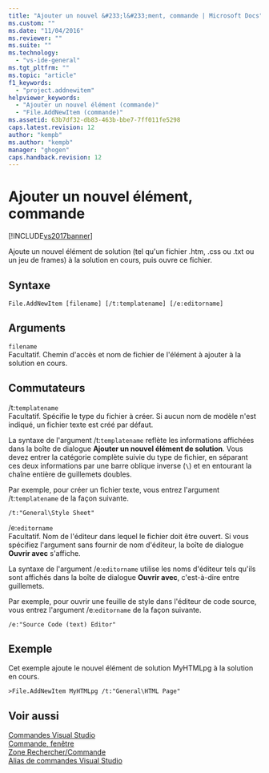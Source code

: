 ```yaml
---
title: "Ajouter un nouvel &#233;l&#233;ment, commande | Microsoft Docs"
ms.custom: ""
ms.date: "11/04/2016"
ms.reviewer: ""
ms.suite: ""
ms.technology: 
  - "vs-ide-general"
ms.tgt_pltfrm: ""
ms.topic: "article"
f1_keywords: 
  - "project.addnewitem"
helpviewer_keywords: 
  - "Ajouter un nouvel élément (commande)"
  - "File.AddNewItem (commande)"
ms.assetid: 63b7df32-db83-463b-bbe7-7ff011fe5298
caps.latest.revision: 12
author: "kempb"
ms.author: "kempb"
manager: "ghogen"
caps.handback.revision: 12
---
```

# Ajouter un nouvel &#233;l&#233;ment, commande
[!INCLUDE[vs2017banner](../../code-quality/includes/vs2017banner.md)]

Ajoute un nouvel élément de solution \(tel qu'un fichier .htm, .css ou .txt ou un jeu de frames\) à la solution en cours, puis ouvre ce fichier.  
  
## Syntaxe  
  
```  
File.AddNewItem [filename] [/t:templatename] [/e:editorname]  
```  
  
## Arguments  
 `filename`  
 Facultatif.  Chemin d'accès et nom de fichier de l'élément à ajouter à la solution en cours.  
  
## Commutateurs  
 \/t:`templatename`  
 Facultatif.  Spécifie le type du fichier à créer.  Si aucun nom de modèle n'est indiqué, un fichier texte est créé par défaut.  
  
 La syntaxe de l'argument \/t:`templatename` reflète les informations affichées dans la boîte de dialogue **Ajouter un nouvel élément de solution**.  Vous devez entrer la catégorie complète suivie du type de fichier, en séparant ces deux informations par une barre oblique inverse \(`\`\) et en entourant la chaîne entière de guillemets doubles.  
  
 Par exemple, pour créer un fichier texte, vous entrez l'argument \/t:`templatename` de la façon suivante.  
  
```  
/t:"General\Style Sheet"  
```  
  
 \/e:`editorname`  
 Facultatif.  Nom de l'éditeur dans lequel le fichier doit être ouvert.  Si vous spécifiez l'argument sans fournir de nom d'éditeur, la boîte de dialogue **Ouvrir avec** s'affiche.  
  
 La syntaxe de l'argument \/e:`editorname` utilise les noms d'éditeur tels qu'ils sont affichés dans la boîte de dialogue **Ouvrir avec**, c'est\-à\-dire entre guillemets.  
  
 Par exemple, pour ouvrir une feuille de style dans l'éditeur de code source, vous entrez l'argument \/e:`editorname` de la façon suivante.  
  
```  
/e:"Source Code (text) Editor"  
```  
  
## Exemple  
 Cet exemple ajoute le nouvel élément de solution MyHTMLpg à la solution en cours.  
  
```  
>File.AddNewItem MyHTMLpg /t:"General\HTML Page"  
```  
  
## Voir aussi  
 [Commandes Visual Studio](../../ide/reference/visual-studio-commands.md)   
 [Commande, fenêtre](../../ide/reference/command-window.md)   
 [Zone Rechercher\/Commande](../../ide/find-command-box.md)   
 [Alias de commandes Visual Studio](../../ide/reference/visual-studio-command-aliases.md)